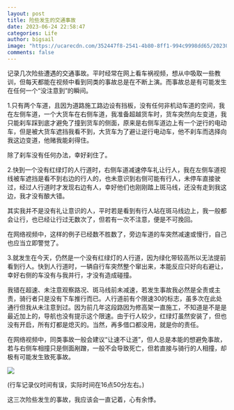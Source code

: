```yaml
---
layout: post
title: 险些发生的交通事故
date: 2023-06-24 22:58:47
categories: Life
author: bigsail
image: "https://ucarecdn.com/352447f8-2541-4b80-8ff1-994c9998dd65/20230624.webp"
comments: false
---
```

记录几次险些遭遇的交通事故。平时经常在网上看车祸视频，想从中吸取一些教训，但每天都能在视频中看到同类的事故总是在不断上演。而事故总是有可能发生在任何一个“没注意到”的瞬间。

1.只有两个车道，且因为道路施工路边设有挡板，没有任何非机动车道的空间，我在左侧车道，一个大货车在右侧车道，我准备超越货车时，货车突然向左变道，我只能刹车踩到底才避免了撞到货车的侧面，原来是右侧车道边上有一个逆行的电动车，但是被大货车遮挡我看不到，大货车为了避让逆行电动车，他不刹车而选择向我这边变道，他赌我能刹得住。

除了刹车没有任何办法，幸好刹住了。

2.快到一个没有红绿灯的人行道时，右侧车道减速停车礼让行人，我在左侧车道视线被车遮挡是看不到右边的行人的，也未意识到右侧可能有行人，未停车直接驶过，经过人行道时才发现右边有人，幸好他们也刚刚踏上斑马线，还没有走到我这边，我才没有酿大错。

其实我并不是没有礼让意识的人，平时若是看到有行人站在斑马线边上，我一般都会让行，也已经让行过无数次了，但若有一次不注意，便是不可挽回。

在网络视频中，这样的例子已经数不胜数了，旁边车道的车突然减速或慢行，自己也应当立即警觉了。

3.就发生在今天，仍然是一个没有红绿灯的人行道，因为绿化带较高所以无法提前看到行人。快到人行道时，一辆自行车突然整个窜出来，本能反应只好向右避让，幸好右侧的车没有与我并行，才没有造成碰撞。

我错在超速、未注意观察路况、斑马线前未减速，若发生事故我必然是全责或主责，骑行者只是没有下车推行而已。人行道前有个限速30的标志，虽多次在此处通行但我从未注意到过。因为前几年这段路因为修高架一直施工，不知道是不是是最近加上的，导航也没有提示这个限速。由于行人较少，红绿灯虽然安装了，但也没有开启，所有灯都是熄灭的。当然，再多借口都没用，就是你的责任。

在网络视频中，同类事故一般会建议“让速不让道”，但人总是本能的想避免事故，若与右侧车相撞只是侧面剐蹭，一般不会导致死亡，但若直接与骑行的人相撞，却极有可能发生致死事故。

![](https://ucarecdn.com/9c8a30d1-25bf-4d49-8908-0304a04ae0be/3201.webp)

(行车记录仪时间有误，实际时间在16点50分左右。)

这三次险些发生的事故，我应该会一直记着，心有余悸。